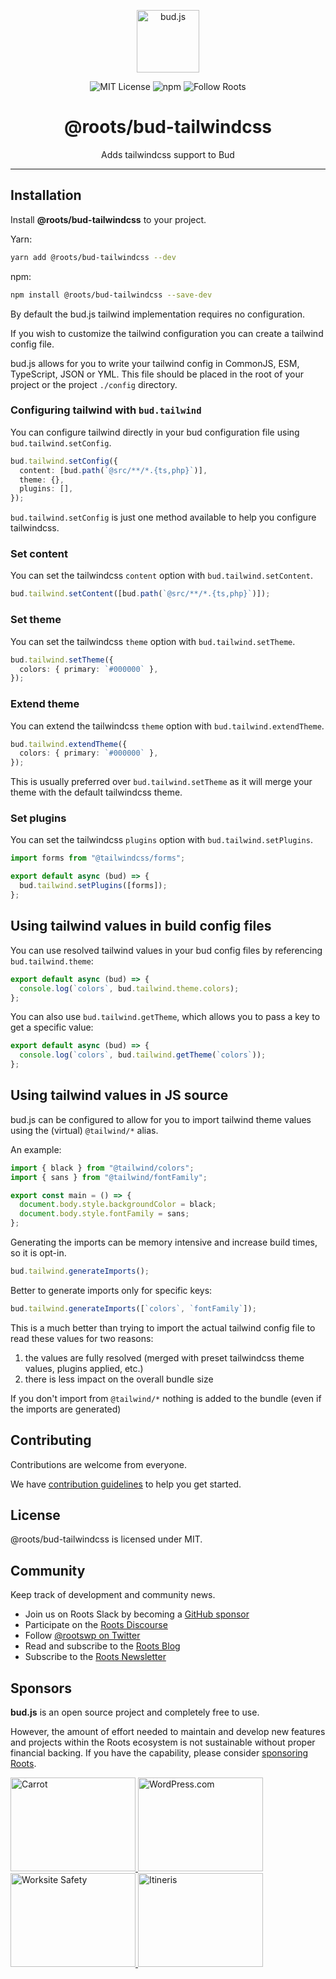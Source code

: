 <p align="center"><img src="https://cdn.roots.io/app/uploads/logo-bud.svg" height="100" alt="bud.js" /></p>

<p align="center">
  <img alt="MIT License" src="https://img.shields.io/github/license/roots/bud?color=%23525ddc&style=flat-square" />
  <img alt="npm" src="https://img.shields.io/npm/v/@roots/bud.svg?color=%23525ddc&style=flat-square" />
  <img alt="Follow Roots" src="https://img.shields.io/twitter/follow/rootswp.svg?color=%23525ddc&style=flat-square" />
</p>

<h1 align="center"><strong>@roots/bud-tailwindcss</strong></h1>

<p align="center">
  Adds tailwindcss support to Bud
</p>

---

## Installation

Install **@roots/bud-tailwindcss** to your project.

Yarn:

```sh
yarn add @roots/bud-tailwindcss --dev
```

npm:

```sh
npm install @roots/bud-tailwindcss --save-dev
```

By default the bud.js tailwind implementation requires no configuration.

If you wish to customize the tailwind configuration you can create a tailwind config file.

bud.js allows for you to write your tailwind config in CommonJS, ESM, TypeScript, JSON or YML. This file should be placed in the root of your project or the project `./config` directory.

### Configuring tailwind with `bud.tailwind`

You can configure tailwind directly in your bud configuration file using `bud.tailwind.setConfig`.

```ts title=bud.config.ts
bud.tailwind.setConfig({
  content: [bud.path(`@src/**/*.{ts,php}`)],
  theme: {},
  plugins: [],
});
```

`bud.tailwind.setConfig` is just one method available to help you configure tailwindcss.

### Set content

You can set the tailwindcss `content` option with `bud.tailwind.setContent`.

```ts title=bud.config.ts
bud.tailwind.setContent([bud.path(`@src/**/*.{ts,php}`)]);
```

### Set theme

You can set the tailwindcss `theme` option with `bud.tailwind.setTheme`.

```ts title=bud.config.ts
bud.tailwind.setTheme({
  colors: { primary: `#000000` },
});
```

### Extend theme

You can extend the tailwindcss `theme` option with `bud.tailwind.extendTheme`.

```ts title=bud.config.ts
bud.tailwind.extendTheme({
  colors: { primary: `#000000` },
});
```

This is usually preferred over `bud.tailwind.setTheme` as it will merge your theme with the default tailwindcss theme.

### Set plugins

You can set the tailwindcss `plugins` option with `bud.tailwind.setPlugins`.

```ts title=bud.config.ts
import forms from "@tailwindcss/forms";

export default async (bud) => {
  bud.tailwind.setPlugins([forms]);
};
```

## Using tailwind values in build config files

You can use resolved tailwind values in your bud config files by referencing `bud.tailwind.theme`:

```ts title=bud.config.ts
export default async (bud) => {
  console.log(`colors`, bud.tailwind.theme.colors);
};
```

You can also use `bud.tailwind.getTheme`, which allows you to pass a key to get a specific value:

```ts title=bud.config.ts
export default async (bud) => {
  console.log(`colors`, bud.tailwind.getTheme(`colors`));
};
```

## Using tailwind values in JS source

bud.js can be configured to allow for you to import tailwind theme values using the (virtual) `@tailwind/*` alias.

An example:

```ts title=bud.config.ts
import { black } from "@tailwind/colors";
import { sans } from "@tailwind/fontFamily";

export const main = () => {
  document.body.style.backgroundColor = black;
  document.body.style.fontFamily = sans;
};
```

Generating the imports can be memory intensive and increase build times, so it is opt-in.

```ts title=bud.config.ts
bud.tailwind.generateImports();
```

Better to generate imports only for specific keys:

```ts title=bud.config.ts
bud.tailwind.generateImports([`colors`, `fontFamily`]);
```

This is a much better than trying to import the actual tailwind config file to read these values for two reasons:

1. the values are fully resolved (merged with preset tailwindcss theme values, plugins applied, etc.)
2. there is less impact on the overall bundle size

If you don't import from `@tailwind/*` nothing is added to the bundle (even if the imports are generated)

## Contributing

Contributions are welcome from everyone.

We have [contribution guidelines](https://github.com/roots/guidelines/blob/master/CONTRIBUTING.md) to help you get started.

## License

@roots/bud-tailwindcss is licensed under MIT.

## Community

Keep track of development and community news.

- Join us on Roots Slack by becoming a [GitHub
  sponsor](https://github.com/sponsors/roots)
- Participate on the [Roots Discourse](https://discourse.roots.io/)
- Follow [@rootswp on Twitter](https://twitter.com/rootswp)
- Read and subscribe to the [Roots Blog](https://roots.io/blog/)
- Subscribe to the [Roots Newsletter](https://roots.io/subscribe/)

## Sponsors

**bud.js** is an open source project and completely free to use.

However, the amount of effort needed to maintain and develop new features and projects within the Roots ecosystem is not sustainable without proper financial backing. If you have the capability, please consider [sponsoring Roots](https://github.com/sponsors/roots).

<a href="https://carrot.com/">
<img src="https://cdn.roots.io/app/uploads/carrot.svg" alt="Carrot" width="200" height="150"/>
</a>
<a href="https://wordpress.com/">
<img src="https://cdn.roots.io/app/uploads/wordpress.svg" alt="WordPress.com" width="200" height="150"/>
</a>
<a href="https://worksitesafety.ca/careers/">
<img src="https://cdn.roots.io/app/uploads/worksite-safety.svg" alt="Worksite Safety" width="200" height="150"/>
</a>
<a href="https://www.itineris.co.uk/">
<img src="https://cdn.roots.io/app/uploads/itineris.svg" alt="Itineris" width="200" height="150"/>
</a>
